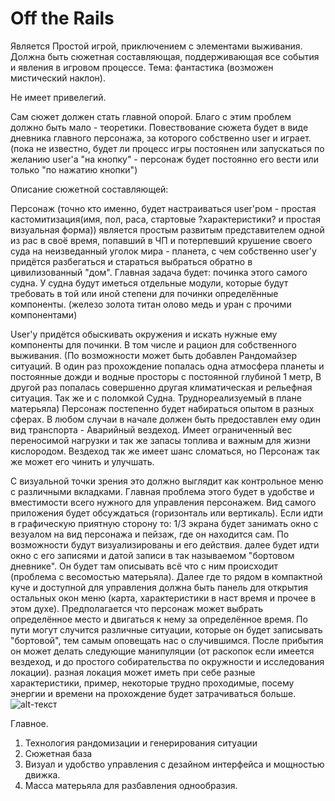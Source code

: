 # **Off the Rails**

  Является Простой игрой, приключением с элементами выживания. Должна быть сюжетная составляющая, поддерживающая все события и явления в игровом процессе. Тема: фантастика (возможен мистический наклон).
  
  Не имеет привелегий.
  
Сам сюжет должен стать главной опорой. Благо с этим проблем должно быть мало - теоретики. Повествование сюжета будет в виде дневника главного персонажа, за которого собственно user и играет.  (пока не известно, будет ли процесс игры постоянен или запускаться по желанию user'a "на кнопку" - персонаж будет постоянно его вести или только "по нажатию кнопки")

   Описание сюжетной составляющей:
   
Персонаж (точно кто именно, будет настраиваться user'ром - простая кастомитизация(имя, пол, раса, стартовые ?характеристики? и простая визуальная форма)) является простым развитым представителем одной из рас в своё время, попавший в ЧП и потерпевший крушение своего суда на неизведанный уголок мира - планета, с чем собственно user'у придётся разбегаться и стараться выбраться обратно в цивилизованный "дом". Главная задача будет: починка этого самого судна. У судна будут иметься отдельные модули, которые будут требовать в той или иной степени для починки определённые компоненты. (железо золота титан олово медь и уран с прочими компонентами) 

  User'y придётся обыскивать окружения и искать нужные ему компоненты для починки. В том числе и рацион для собственного выживания. (По возможности может быть добавлен Рандомайзер ситуаций. В один раз прохождение попалась одна атмосфера планеты и постоянные дожди и водные просторы с постоянной глубиной 1 метр, В другой раз попалась совершенно другая климатическая и рельефная ситуация. Так же и с поломкой Судна. Труднореализуемый в плане матерьяла) Персонаж постепенно будет набираться опытом в разных сферах. В любом случаи в начале должен быть предоставлен ему один вид транспорта - Аварийный вездеход. Имеет ограниченный вес переносимой нагрузки и так же запасы топлива и важным для жизни кислородом. Вездеход так же имеет шанс сломаться, но Персонаж так же может его чинить и улучшать. 
  
  С визуальной точки зрения это должно выглядит как контрольное меню с различными вкладками. Главная проблема этого будет в удобстве и вместимости всего нужного для управления персонажем. Вид самого приложения будет обсуждаться (горизонталь или вертикаль). Если идти в графическую приятную сторону то: 1/3 экрана будет занимать окно с везуалом на вид персонажа и пейзаж, где он находится сам. По возможности будут визуализированы и его действия. далее будет идти окно с его записями и датой записи в так называемом "бортовом дневнике". Он будет там описывать всё что с ним происходит (проблема с весомостью матерьяла). Далее где то рядом в компактной куче и доступной для управления должна быть панель для открытия остальных окон меню (карта, характеристики в наст время и прочее в этом духе). Предполагается что персонаж может выбрать определённое место и двигаться к нему за определённое время. По пути могут случится различные ситуации, которые он будет записывать "бортовой", тем самым оповещать нас о случившимся. После прибытия он может делать следующие манипуляции (от раскопок если имеется вездеход, и до простого собирательства по окружности и исследования локации). разная локация может иметь при себе разные характеристики, пример, некоторые трудно проходимые, посему энергии и времени на прохождение будет затрачиваться больше. 
  ![alt-текст](https://pp.userapi.com/c831409/v831409736/742c4/o1k6aaRe8Y8.jpg "тест")
  
   Главное. 
   
 1. Технология рандомизации и генерирования ситуации 
 2. Сюжетная база
 3. Визуал и удобство управления с дезайном интерфейса и мощностью движка. 
 4. Масса матерьяла для разбавления однообразия.
